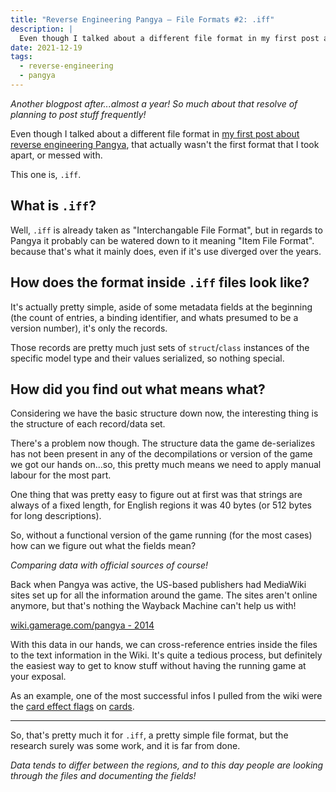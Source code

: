```yaml
---
title: "Reverse Engineering Pangya – File Formats #2: .iff"
description: |
  Even though I talked about a different file format in my first post about reverse engineering Pangya, that actually wasn't the first format that I took apart, or messed with.
date: 2021-12-19
tags:
  - reverse-engineering
  - pangya
---
```


_Another blogpost after...almost a year! So much about that resolve of planning
to post stuff frequently!_

Even though I talked about a different file format in
[my first post about reverse engineering Pangya](https://desu.blog/reverse-engineering-pangya-file-formats-1-dat),
that actually wasn't the first format that I took apart, or messed
with.<!--more-->

This one is, `.iff`.

## What is `.iff`?

Well, `.iff` is already taken as "Interchangable File Format", but in regards to
Pangya it probably can be watered down to it meaning "Item File Format". because
that's what it mainly does, even if it's use diverged over the years.

## How does the format inside `.iff` files look like?

It's actually pretty simple, aside of some metadata fields at the beginning (the
count of entries, a binding identifier, and whats presumed to be a version
number), it's only the records.

Those records are pretty much just sets of `struct`/`class` instances of the
specific model type and their values serialized, so nothing special.

## How did you find out what means what?

Considering we have the basic structure down now, the interesting thing is the
structure of each record/data set.

There's a problem now though. The structure data the game de-serializes has not
been present in any of the decompilations or version of the game we got our
hands on...so, this pretty much means we need to apply manual labour for the
most part.

One thing that was pretty easy to figure out at first was that strings are
always of a fixed length, for English regions it was 40 bytes (or 512 bytes for
long descriptions).

So, without a functional version of the game running (for the most cases) how
can we figure out what the fields mean?

_Comparing data with official sources of course!_

Back when Pangya was active, the US-based publishers had MediaWiki sites set up
for all the information around the game. The sites aren't online anymore, but
that's nothing the Wayback Machine can't help us with!

[wiki.gamerage.com/pangya - 2014](https://web.archive.org/web/20141123154403/http://wiki.gamerage.com/pangya/index.php/Main_Page)

With this data in our hands, we can cross-reference entries inside the files to
the text information in the Wiki. It's quite a tedious process, but definitely
the easiest way to get to know stuff without having the running game at your
exposal.

As an example, one of the most successful infos I pulled from the wiki were the
[card effect flags](https://github.com/retreev/PangLib/blob/master/PangLib.IFF/Models/Flags/CardEffectFlag.cs)
on
[cards](https://github.com/retreev/PangLib/blob/master/PangLib.IFF/Models/Data/Card.cs).

---

So, that's pretty much it for `.iff`, a pretty simple file format, but the
research surely was some work, and it is far from done.

_Data tends to differ between the regions, and to this day people are looking
through the files and documenting the fields!_
